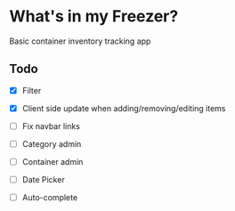 # What's in my Freezer?

Basic container inventory tracking app

## Todo
- [x] Filter
- [x] Client side update when adding/removing/editing items
- [ ] Fix navbar links
- [ ] Category admin
- [ ] Container admin
- [ ] Date Picker
- [ ] Auto-complete

